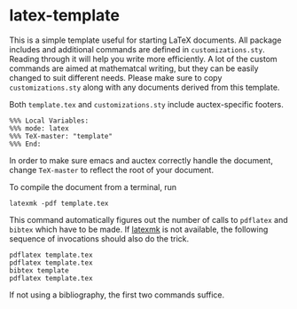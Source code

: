 latex-template
==============

This is a simple template useful for starting LaTeX documents. All package includes and additional commands are defined in `customizations.sty`. Reading through it will help you write more efficiently. A lot of the custom commands are aimed at mathematcal writing, but they can be easily changed to suit different needs. Please make sure to copy `customizations.sty` along with any documents derived from this template.

Both `template.tex` and `customizations.sty` include auctex-specific footers.
```
%%% Local Variables: 
%%% mode: latex
%%% TeX-master: "template"
%%% End: 
```
In order to make sure emacs and auctex correctly handle the document, change `TeX-master` to reflect the root of your document. 

To compile the document from a terminal, run
```
latexmk -pdf template.tex
```
This command automatically figures out the number of calls to `pdflatex` and `bibtex` which have to be made. If [latexmk](http://users.phys.psu.edu/~collins/software/latexmk-jcc/) is not available, the following sequence of invocations should also do the trick.
```
pdflatex template.tex
pdflatex template.tex
bibtex template
pdflatex template.tex
```
If not using a bibliography, the first two commands suffice.
